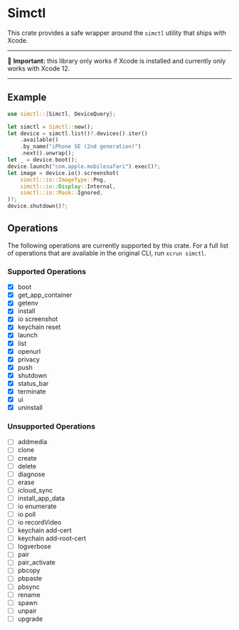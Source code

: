 # Simctl

This crate provides a safe wrapper around the `simctl` utility that ships with
Xcode.

---

🚨 __Important:__ this library only works if Xcode is installed and currently
only works with Xcode 12.

---

## Example

```rust
use simctl::{Simctl, DeviceQuery};

let simctl = Simctl::new();
let device = simctl.list()?.devices().iter()
    .available()
    .by_name("iPhone SE (2nd generation)")
    .next().unwrap();
let _ = device.boot();
device.launch("com.apple.mobilesafari").exec()?;
let image = device.io().screenshot(
    simctl::io::ImageType::Png,
    simctl::io::Display::Internal,
    simctl::io::Mask::Ignored,
)?;
device.shutdown()?;
```

## Operations

The following operations are currently supported by this crate. For a full list
of operations that are available in the original CLI, run `xcrun simctl`.

### Supported Operations

- [x] boot
- [x] get_app_container
- [x] getenv
- [x] install
- [x] io screenshot
- [x] keychain reset
- [x] launch
- [x] list
- [x] openurl
- [x] privacy
- [x] push
- [x] shutdown
- [x] status_bar
- [x] terminate
- [x] ui
- [x] uninstall

### Unsupported Operations

- [ ] addmedia
- [ ] clone
- [ ] create
- [ ] delete
- [ ] diagnose
- [ ] erase
- [ ] icloud_sync
- [ ] install_app_data
- [ ] io enumerate
- [ ] io poll
- [ ] io recordVideo
- [ ] keychain add-cert
- [ ] keychain add-root-cert
- [ ] logverbose
- [ ] pair
- [ ] pair_activate
- [ ] pbcopy
- [ ] pbpaste
- [ ] pbsync
- [ ] rename
- [ ] spawn
- [ ] unpair
- [ ] upgrade
